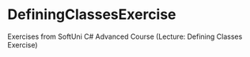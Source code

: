 # DefiningClassesExercise
Exercises from SoftUni C# Advanced Course (Lecture: Defining Classes Exercise)
